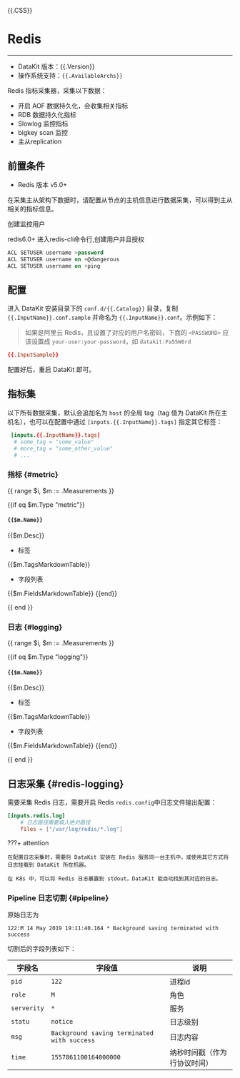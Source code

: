 {{.CSS}}
# Redis
---

- DataKit 版本：{{.Version}}
- 操作系统支持：`{{.AvailableArchs}}`

Redis 指标采集器，采集以下数据：

- 开启 AOF 数据持久化，会收集相关指标
- RDB 数据持久化指标
- Slowlog 监控指标
- bigkey scan 监控
- 主从replication


## 前置条件

- Redis 版本 v5.0+

在采集主从架构下数据时，请配置从节点的主机信息进行数据采集，可以得到主从相关的指标信息。

创建监控用户

redis6.0+ 进入redis-cli命令行,创建用户并且授权

```sql
ACL SETUSER username >password
ACL SETUSER username on +@dangerous
ACL SETUSER username on +ping
```

## 配置

进入 DataKit 安装目录下的 `conf.d/{{.Catalog}}` 目录，复制 `{{.InputName}}.conf.sample` 并命名为 `{{.InputName}}.conf`。示例如下：

> 如果是阿里云 Redis，且设置了对应的用户名密码，下面的 `<PASSWORD>` 应该设置成 `your-user:your-password`，如 `datakit:Pa55W0rd`

```toml
{{.InputSample}}
```

配置好后，重启 DataKit 即可。

## 指标集

以下所有数据采集，默认会追加名为 `host` 的全局 tag（tag 值为 DataKit 所在主机名），也可以在配置中通过 `[inputs.{{.InputName}}.tags]` 指定其它标签：

``` toml
 [inputs.{{.InputName}}.tags]
  # some_tag = "some_value"
  # more_tag = "some_other_value"
  # ...
```

### 指标 {#metric}

{{ range $i, $m := .Measurements }}

{{if eq $m.Type "metric"}}

#### `{{$m.Name}}`

{{$m.Desc}}

- 标签

{{$m.TagsMarkdownTable}}

- 字段列表

{{$m.FieldsMarkdownTable}}
{{end}}

{{ end }}

### 日志 {#logging}

{{ range $i, $m := .Measurements }}

{{if eq $m.Type "logging"}}

#### `{{$m.Name}}`

{{$m.Desc}}

- 标签

{{$m.TagsMarkdownTable}}

- 字段列表

{{$m.FieldsMarkdownTable}}
{{end}}

{{ end }}

## 日志采集 {#redis-logging}

需要采集 Redis 日志，需要开启 Redis `redis.config`中日志文件输出配置：

```toml
[inputs.redis.log]
    # 日志路径需要填入绝对路径
    files = ["/var/log/redis/*.log"]
```

???+ attention

    在配置日志采集时，需要将 DataKit 安装在 Redis 服务同一台主机中，或使用其它方式将日志挂载到 DataKit 所在机器。

    在 K8s 中，可以将 Redis 日志暴露到 stdout，DataKit 能自动找到其对应的日志。

### Pipeline 日志切割 {#pipeline}

原始日志为

```
122:M 14 May 2019 19:11:40.164 * Background saving terminated with success
```

切割后的字段列表如下：

| 字段名      | 字段值                                      | 说明                         |
| ---         | ---                                         | ---                          |
| `pid`       | `122`                                       | 进程id                       |
| `role`      | `M`                                         | 角色                         |
| `serverity` | `*`                                         | 服务                         |
| `statu`     | `notice`                                    | 日志级别                     |
| `msg`       | `Background saving terminated with success` | 日志内容                     |
| `time`      | `1557861100164000000`                       | 纳秒时间戳（作为行协议时间） |
